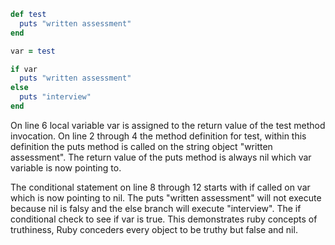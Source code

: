 ```ruby
def test
  puts "written assessment"
end

var = test

if var
  puts "written assessment"
else
  puts "interview"
end
```

On line 6 local variable var is assigned to the return value of the test method invocation. On line 2 through 4 the method definition for test, within this definition the puts method is called on the string object "written assessment". The return value of the puts method is always nil which var variable is now pointing to. 

The conditional statement on line 8 through 12 starts with if called on var which is now pointing to nil. The puts "written assessment" will not execute because nil is falsy and the else branch will execute "interview". The if conditional check to see if var is true. This demonstrates ruby concepts of truthiness, Ruby conceders every object to be truthy but false and nil. 
